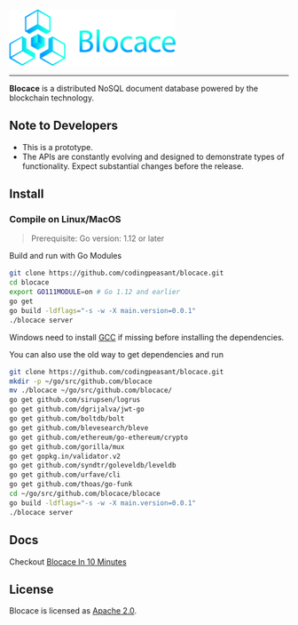 <a href="http://www.blocase.com">
	<img width="300" src="./blocace-full-logo.png" alt="blocace Logo" />
</a>
<hr/>

__Blocace__ is a distributed NoSQL document database powered by the blockchain technology.

## Note to Developers
* This is a prototype.
* The APIs are constantly evolving and designed to demonstrate types of functionality. Expect substantial changes before the release.

## Install

### Compile on Linux/MacOS
> Prerequisite: Go version: 1.12 or later

Build and run with Go Modules
```bash
git clone https://github.com/codingpeasant/blocace.git
cd blocace
export GO111MODULE=on # Go 1.12 and earlier
go get
go build -ldflags="-s -w -X main.version=0.0.1"
./blocace server
```
Windows need to install [GCC](http://tdm-gcc.tdragon.net/download) if missing before installing the dependencies.

You can also use the old way to get dependencies and run
```bash
git clone https://github.com/codingpeasant/blocace.git
mkdir -p ~/go/src/github.com/blocace
mv ./blocace ~/go/src/github.com/blocace/
go get github.com/sirupsen/logrus
go get github.com/dgrijalva/jwt-go
go get github.com/boltdb/bolt
go get github.com/blevesearch/bleve
go get github.com/ethereum/go-ethereum/crypto
go get github.com/gorilla/mux
go get gopkg.in/validator.v2
go get github.com/syndtr/goleveldb/leveldb
go get github.com/urfave/cli
go get github.com/thoas/go-funk
cd ~/go/src/github.com/blocace/blocace
go build -ldflags="-s -w -X main.version=0.0.1"
./blocace server
```

## Docs
Checkout [Blocace In 10 Minutes](https://github.com/codingpeasant/blocace/tree/master/docs)

## License
Blocace is licensed as [Apache 2.0](https://github.com/codingpeasant/blocace/blob/master/LICENSE).